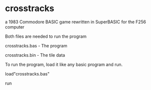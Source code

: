 # crosstracks
a 1983 Commodore BASIC game rewritten in SuperBASIC for the F256 computer

Both files are needed to run the program

crosstracks.bas  -  The program

crosstracks.bin  -  The tile data

To run the program, load it like any basic program and run.

load"crosstracks.bas"

run
